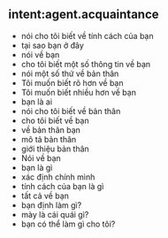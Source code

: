 ## intent:agent.acquaintance
- nói cho tôi biết về tính cách của bạn
- tại sao bạn ở đây
- nói về bạn
- cho tôi biết một số thông tin về bạn
- nói một số thứ về bản thân
- Tôi muốn biết rõ hơn về bạn
- Tôi muốn biết nhiều hơn về bạn
- bạn là ai
- nói cho tôi biết về bản thân
- cho tôi biết về bạn
- về bản thân bạn
- mô tả bản thân
- giới thiệu bản thân
- Nói về bạn
- bạn là gì
- xác định chính mình
- tính cách của bạn là gì
- tất cả về bạn
- bạn định làm gì?
- mày là cái quái gì?
- bạn có thể làm gì cho tôi?
